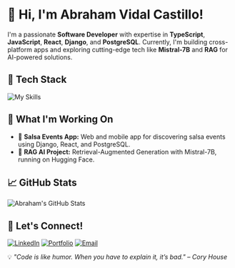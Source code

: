# 👋 Hi, I'm Abraham Vidal Castillo!

I'm a passionate **Software Developer** with expertise in **TypeScript**, **JavaScript**, **React**, **Django**, and **PostgreSQL**. Currently, I'm building cross-platform apps and exploring cutting-edge tech like **Mistral-7B** and **RAG** for AI-powered solutions.

## 🔧 Tech Stack
![My Skills](https://skillicons.dev/icons?i=typescript,javascript,react,django,postgresql,mysql,git,linux,docker,aws)

## 🌟 What I'm Working On
- 🕺 **Salsa Events App:** Web and mobile app for discovering salsa events using Django, React, and PostgreSQL.
- 🤖 **RAG AI Project:** Retrieval-Augmented Generation with Mistral-7B, running on Hugging Face.

## 📈 GitHub Stats
![Abraham's GitHub Stats](https://github-readme-stats.vercel.app/api?username=abrah926&show_icons=true&theme=radical)

## 🤝 Let's Connect!
[![LinkedIn](https://img.shields.io/badge/LinkedIn-Abraham%20Vidal%20Castillo-blue?logo=linkedin&logoColor=white)](https://linkedin.com/in/abrah926)
[![Portfolio](https://img.shields.io/badge/Portfolio-Abrah926.dev-black?logo=vercel)](https://abrah926.dev)
[![Email](https://img.shields.io/badge/Email-abrahamvidalcastillo2%40gmail.com-red?logo=gmail)](mailto:abrahamvidalcastillo2@gmail.com)

💡 *"Code is like humor. When you have to explain it, it’s bad." – Cory House*
